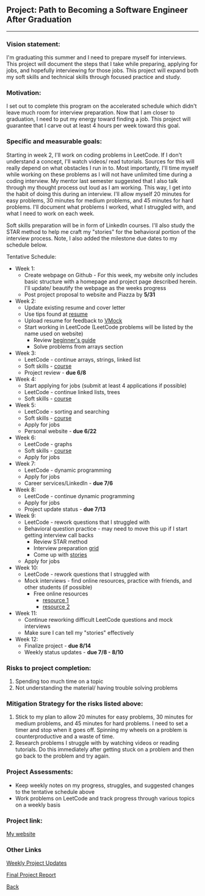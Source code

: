 <!---
layout: page
title: "Project"
permalink: /project
--->

## Project: Path to Becoming a Software Engineer After Graduation

---

### Vision statement: 
I'm graduating this summer and I need to prepare myself for interviews. This project will document the steps that I take while preparing, applying for jobs, and hopefully interviewing for those jobs. This project will expand both my soft skills and technical skills through focused practice and study.

### Motivation:
I set out to complete this program on the accelerated schedule which didn't leave much room for interview preparation. Now that I am closer to graduation, I need to put my energy toward finding a job. This project will guarantee that I carve out at least 4 hours per week toward this goal.

### Specific and measurable goals:
Starting in week 2, I'll work on coding problems in LeetCode. If I don't understand a concept, I'll watch videos/ read tutorials. Sources for this will really depend on what obstacles I run in to.  Most importantly, I'll time myself while working on these problems as I will not have unlimited time during a coding interview. My mentor last semester suggested that I also talk through my thought process out loud as I am working. This way, I get into the habit of doing this during an interview. I'll allow myself 20 minutes for easy problems, 30 minutes for medium problems, and 45 minutes for hard problems. I'll document what problems I worked, what I struggled with, and what I need to work on each week.

Soft skills preparation will be in form of LinkedIn courses. I'll also study the STAR method to help me craft my "stories" for the behavioral portion of the interview process. Note, I also added the milestone due dates to my schedule below.

Tentative Schedule:
* Week 1: 
  * Create webpage on Github - For this week, my website only includes basic structure with a homepage and project page described herein. I'll update/ beautify the webpage as the weeks progress
  * Post project proposal to website and Piazza by **5/31**
* Week 2:
  *  Update existing resume and cover letter
  *  Use tips found at [resume](https://www.colorado.edu/engineering/resumes-cvs-and-cover-letters)
  *  Upload resume for feedback to [VMock](https://www.vmock.com/ucb/login)
  *  Start working in LeetCode (LeetCode problems will be listed by the name used on website)
      *   Review [beginner's guide](https://leetcode.com/explore/featured/card/the-leetcode-beginners-guide/)
      *   Solve problems from arrays section
* Week 3:
  * LeetCode - continue arrays, strings, linked list
  * Soft skills - [course](https://www.linkedin.com/learning/speaking-confidently-and-effectively/great-speaking-skills-are-a-must-have?autoplay=true)
  * Project review - **due 6/8**
* Week 4:
  * Start applying for jobs (submit at least 4 applications if possible)
  * LeetCode - continue linked lists, trees
  * Soft skills - [course](https://www.linkedin.com/learning/communicating-with-confidence/speaking-with-confidence?autoplay=true)
* Week 5:
  * LeetCode - sorting and searching
  * Soft skills - [course](https://www.linkedin.com/learning/interpersonal-communication/interpersonal-communication?autoplay=true)
  * Apply for jobs
  * Personal website - **due 6/22**
* Week 6:
  * LeetCode - graphs
  * Soft skills - [course](https://www.linkedin.com/learning/interviewing-techniques-2019)
  * Apply for jobs
* Week 7:
  * LeetCode - dynamic programming
  * Apply for jobs
  * Career services/LinkedIn - **due 7/6**
* Week 8:
  * LeetCode - continue dynamic programming
  * Apply for jobs
  * Project update status - **due 7/13**
* Week 9:
  * LeetCode - rework questions that I struggled with 
  * Behavioral question practice - may need to move this up if I start getting interview call backs
    * Review STAR method
    * Interview preparation [grid](https://docs.google.com/document/d/1ZrP093PIPan-qmNflTaFe33T77jaMrrjz3VWx9vkhzw/edit)
    * Come up with [stories](https://docs.google.com/document/d/1-jb8qU3wDMWS859zQfOU9LDmQkG0L1-d-SYcKIPDdVg/edit)
  * Apply for jobs
* Week 10:
  * LeetCode - rework questions that I struggled with   
  * Mock interviews - find online resources, practice with friends, and other students (if possible)
    * Free online resources 
      * [resource 1](https://myinterviewpractice.com)
      * [resource 2](https://www.interviewbit.com/peer-mock-interview/) 
* Week 11:
  * Continue reworking difficult LeetCode questions and mock interviews
  * Make sure I can tell my "stories" effectively
* Week 12:
  * Finalize project - **due 8/14**
  * Weekly status updates - **due 7/8 - 8/10**

### Risks to project completion:
1. Spending too much time on a topic
2. Not understanding the material/ having trouble solving problems

### Mitigation Strategy for the risks listed above:
1. Stick to my plan to allow 20 minutes for easy problems, 30 minutes for medium problems, and 45 minutes for hard problems. I need to set a timer and stop when it goes off. Spinning my wheels on a problem is counterproductive and a waste of time.
2. Research problems I struggle with by watching videos or reading tutorials. Do this immediately after getting stuck on a problem and then go back to the problem and try again.

### Project Assessments:
* Keep weekly notes on my progress, struggles, and suggested changes to the tentative schedule above
* Work problems on LeetCode and track progress through various topics on a weekly basis

### Project link:
[My website](https://myweidner.github.io)

### Other Links
[Weekly Project Updates](.updates.md)

[Final Project Report](./project/final)

[Back](./)
